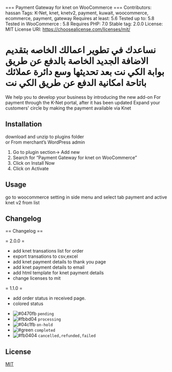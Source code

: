 === Payment Gateway for knet on WooCommerce ===
Contributors: hassan
Tags: K-Net, knet, knetv2, payment, kuwait, woocommerce, ecommerce, payment, gateway
Requires at least: 5.6
Tested up to: 5.8
Tested in WooCommerce : 5.8
Requires PHP: 7.0
Stable tag: 2.0.0
License: MIT
License URI: https://choosealicense.com/licenses/mit/

نساعدك في تطوير اعمالك الخاصه بتقديم الاضافة الجديد
الخاصة بالدفع عن طريق بوابة الكي نت بعد تحديثها 
وسع دائرة عملائك باتاحة امكانية الدفع عن طريق الكي نت
==========
We help you to develop your business by introducing the new add-on
For payment through the K-Net portal, after it has been updated
Expand your customers' circle by making the payment available via Knet 

## Installation

download and unzip to plugins folder
<br/>
or
From merchant’s WordPress admin
1. Go to plugin section-> Add new
2. Search for “Payment Gateway for knet on WooCommerce”
3. Click on Install Now
4. Click on Activate


## Usage

go to woocommerce setting in side menu and select tab payment and active knet v2 from list


## Changelog

== Changelog ==

= 2.0.0 =
* add knet transations list for order
* export transations to csv,excel
* add knet payment details to thank you page
* add knet payment details to email
* add html template for knet payment details
* change licenses to mit

= 1.1.0 =
* add order status in received page.
* colored status
- ![#0470fb](https://via.placeholder.com/15/0470fb/000000?text=+) `pending`
- ![#fbbd04](https://via.placeholder.com/15/fbbd04/000000?text=+) `processing`
- ![#04c1fb](https://via.placeholder.com/15/0470fb/000000?text=+) `on-hold`
- ![#green](https://via.placeholder.com/15/green/000000?text=+) `completed`
- ![#fb0404](https://via.placeholder.com/15/fb0404/000000?text=+) `cancelled,refunded,failed`


## License

[MIT](https://choosealicense.com/licenses/mit/)